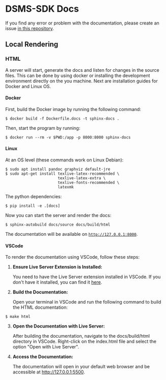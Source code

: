 # DSMS-SDK Docs

If you find any error or problem with the documentation, please create an issue [in this repository](https://github.com/MI-FraunhoferIWM/dsms-python-sdk/issues).

## Local Rendering


### HTML
A server will start, generate the docs and listen for changes in the source files.
This can be done by using docker or installing the development environment directly on the you machine. Next are installation guides for Docker and Linux OS.

#### Docker
First, build the Docker image by running the following command:
```shell
$ docker build -f Dockerfile.docs -t sphinx-docs .
```

Then, start the program by running:
```shell
$ docker run --rm -v $PWD:/app -p 8000:8000 sphinx-docs
```

#### Linux
At an OS level (these commands work on Linux Debian):
```shell
$ sudo apt install pandoc graphviz default-jre
$ sudo apt-get install texlive-latex-recommended \
                       texlive-latex-extra \
                       texlive-fonts-recommended \
                       latexmk
```
The python dependencies:
```shell
$ pip install -e .[docs]
```

Now you can start the server and render the docs:
```
$ sphinx-autobuild docs/source docs/build/html
```
The documentation will be available on [`http://127.0.0.1:8000`](http://127.0.0.1:8000).

#### VSCode

To render the documentation using VSCode, follow these steps:

1. **Ensure Live Server Extension is Installed:**

    You need to have the Live Server extension installed in VSCode. If you don't have it installed, you can find it [here](https://marketplace.visualstudio.com/items?itemName=ritwickdey.LiveServer).

2. **Build the Documentation:**

    Open your terminal in VSCode and run the following command to build the HTML documentation:

```shell
$ make html
```
3. **Open the Documentation with Live Server:**

    After building the documentation, navigate to the docs/build/html directory in VSCode.
    Right-click on the index.html file and select the option "Open with Live Server".

4. **Access the Documentation:**

    The documentation will open in your default web browser and be accessible at http://127.0.0.1:5500.
